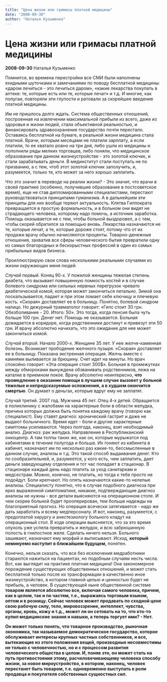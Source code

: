 ```yaml
---
title: "Цена жизни или гримасы платной медицины"
date: "2008-09-30"
author: "Наталья Кузьменко"
---
```


# Цена жизни или гримасы платной медицины

**2008-09-30** Наталья Кузьменко

Помнится, во времена перестройки все СМИ были наполнены ехидными шуточками и замечаниями по поводу бесплатной медицины: «даром лечиться - это лечиться даром», «какие лекарства покупать в аптеке: те, которые есть или те, которые лечат» и т.д. И многие, как попугаи, повторяли эти глупости и ратовали за скорейшее введение платной медицины.

Им не пришлось долго ждать. Система общественных отношений, построенная на извлечении максимальной прибыли из всего, даже из здоровья и жизни людей, стала объективной реальностью, и финансировать здравоохранение государство почти перестало. Оставаясь бесплатной на бумаге, в реальной жизни медицина стала платной. Врачи, которым месяцами не платили зарплату, а если платили, то ее хватало ровно на три дня, либо ушли из медицины и пополнили ряды мелких торговцев, либо поняли, что медицинское образование при данном жизнеустройстве - это золотой ключик, и стали зарабатывать деньги. В мединститут стали поступать не по призванию, а с тем, чтоб этот золотой ключик заполучить, и, разумеется, только те, кто может за него хорошо заплатить.

Что это значит в переводе на реалии жизни? - Это значит, что врачи в своей практике (особенно, получившие образование в постсоветское время), еще не став дипломированными специалистами, перестают руководствоваться принципами гуманизма. А в дальнейшем эти принципы для них вообще теряют актуальность. Клятва Гиппократа превращается в простую формальность, и в больном они видят не страдающего человека, которому надо помочь, а источник заработка. Помощь оказывается не с тем, чтобы больной выздоровел, а с тем, чтобы скорей обратился за помощью вновь. Лекарства назначаются не те, которые лечат, а те, которые дороже стоят, потому что от их продажи врачу обычно начисляются проценты. Товарно-денежные отношения, захватив все сферы человеческого бытия превратили одну из самых благородных и бескорыстных профессий в один из самых прибыльных видов бизнеса.

Проиллюстрирую свои слова несколькими реальными случаями из жизни окружающих меня людей.

*Случай первый.* Конец 90-х. У пожилой женщины тяжелая степень диабета, что вызывает повышенную ломкость костей и в случае болевого синдрома или сильных нервных перегрузок чревато диабетической комой, которая может закончиться летально. Зимой она поскальзывается, падает и при этом ломает себе ключицу и плечевую кость. «Скорая» доставляет ее в больницу. Понятно, болевой синдром налицо. Но дежурный травматолог говорит: «Гипс стоит 30 грн. Обезболивание - 20. Итого: 50». Это тогда, когда пенсия была чуть больше 100 грн. Денег нет. Помощь не оказывается. Больная дожидается в коридоре, когда родственники достанут и привезут эти 50 грн. И врачу абсолютно начихать, что это ожидание для нее может закончиться комой.

*Случай второй.* Начало 2000-х. Женщине 35 лет. У нее желче-каменная болезнь. Возникает прободение желчного пузыря. «Скорая» доставляет ее в больницу. Показана экстренная операция. Желчь вместе с камнями выливается за брюшину. Счет идет на минуты. Но врач спокойно говорит: «Эта операция стоит 300$». Больная в промежутках между обмороками вынуждена обзванивать родственников, лежа на каталке в приемном покое. Врачу абсолютно неинтересно, **что промедление в оказании помощи в лучшем случае вызовет у больной тяжелые и непредсказуемые осложнения, а в худшем окончится смертью**. Он думает о деньгах, которые вдруг ему не заплатят.

Случай третий. 2007 год. Мужчина 45 лет. Отец 4-х детей. Обращается в поликлинику с жалобами на характерные боли в области желудка, причина которых должна быть понятна каждому врачу (говорю как специалист). Ему ставят диагноз: хронический гастрит и даже не выдают больничного. Время идет - боли и другие характерные симптомы усиливаются. Через полгода, наконец, взят необходимый анализ. Диагноз: рак желудка. Направление в Республиканский онкоцентр. А там толпы таких же, как он, которые мурыжатся под кабинетами в течение полугода и больше. Их гоняют из кабинета в кабинет, назначают им по несколько раз какие-то, бессмысленные в данном случае, анализы и т.д. Это такой способ выдаивания денег. Кто по сообразительней, и, разумеется, у кого есть, чем заплатить, дает деньги заведующему отделения и тот час попадает в стационар. В стационаре каждый день надо платить за уход санитаркам и медсестрам. Можно, конечно, не платить, но тогда к тебе просто не подойдут. Боли крепчают. Но опять назначаются какие-то нелепые анализы. Специалисту понятно, что в случае подобного диагноза при ярко выраженной симптоматике, никакие, подтверждающие диагноз анализы не нужны - все детали выясняются на операционном столе. И чем скорее больной будет прооперирован, тем больше надежды на благоприятный прогноз. Но операция всячески затягивается - надо же дать заработать и всему медперсоналу. И вот, наконец, разумеется, с предоплатой хирургу и анестезиологу больного кладут на операционный стол. В ходе операции выясняется, что за это время опухоль уже успела превратить и желудок, и всю забрюшинную полость в гнилостное желе. Сделать ничего нельзя. Больного зашивают, назначают ему морфий и выписывают. Исход, **который неминуемо наступит в ближайшем будущем,** понятен.

Конечно, нельзя сказать, что все без исключения медработники стараются нажиться на пациентах, но подобным случаям несть числа. Вот, как выглядит на практике платная медицина! Она закономерное порождение существующих общественных отношений, и может стать бесплатной только после их трансформации в качественно иное жизнеустройство, в котором главной целью и ценностью будет не прибыль, а человек. В существующей ныне общественной системе **товаром является абсолютно все, включая самого человека, причем, как в целом, так и по частям, т.е., выражаясь торговым языком, оптом и в розницу. Сейчас человек может продавать по сходной цене свою рабочую силу, тело, мировоззрение, интеллект, чувства, органы, кровь, кожу и т.д., может ли он сетовать на то, что кто-то купил медицинские знания и навыки, а теперь торгует ими? - Нет.** 

**Он может только понять, что товарное производство, рыночная экономика, так называемое демократическое государство, которое обслуживает интересы крупных частных собственников, и все, вытекающие из этого положения вещей, производные несовместимы не только с человечностью, но и с процессом развития человеческого общества в целом. И, поняв это, он может стать на путь противостояния этому, расчеловечивающему человека способу жизни, за новое мироустройство, в котором, наконец, человек перестанет быть товаром, т.е. одновременно выступать в роли продавца и покупателя собственных сущностных сил.**